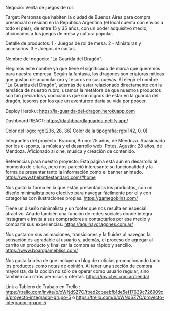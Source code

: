 Negocio: Venta de juegos de rol.

Target: Personas que habiten la ciudad de Buenos Aires para compra presencial o residan en la República Argentina (el local cuenta con envíos a todo el país), de entre 15 y 35 años, con un poder adquisitvo medio, aficionados a los juegos de mesa y cultura popular.

Detalle de productos:
1 - Juegos de rol de mesa.
2 - Miniaturas y accesorios.
3 - Juegos de cartas.

Nombre del negocio: "La Guarida del Dragón".

Elegimos este nombre ya que tiene el significado de marca que queremos para nuestra empresa. Según la fantasía, los dragones son criaturas míticas que gustan de acumular oro y tesoros en sus cuevas. Al elegir el nombre "La Guarida del Dragón", además de estar relacionado directamente con la temática de nuestro rubro, usamos la metáfora de que nuestros productos son tan preciados y codiciados que son dignos de estar en la guarida del dragón, tesoros por los que un aventurero daría su vida por poseer.

Deploy Heroku:
https://la-guarida-del-dragon.herokuapp.com

Dashboard REACT:
https://dashboardlaguarida.netlify.app/

Color del logo: rgb(236, 28, 36)
Color de la tipografía: rgb(142, 0, 0)

Integrantes del proyecto:
Braconi, Bruno: 25 años, de Mendoza. Apasionado por los e-sports, la música y el desarrollo web.
Potes, Agustín: 28 años, de Mendoza. Aficionado al cine, música y creación de contenido.

Referencias para nuestro proyecto:
Esta página está aún en desarrollo al momento de citarla, pero nos pareció interesante su funcionalidad y la forma de presentar tanto la información como el banner animado.
https://www.thebattlestandard.com/#home

Nos gustó la forma en la que están presentados los productos, con un diseño minimalista pero efectivo para navegar fácilmente por el y con categorías con ilustraciones propias.
https://gamegoblins.com/

Tiene un diseño minimalista y un footer que nos resulta en especial atractivo. Añade también una función de redes sociales donde integra instagram e invita a sus compradores a contactarlos por ese medio y compartir sus experiencias. 
https://aquihaydragones.com.ar/

Nos gustaron sus animaciones, transiciones y la fluidez al navegar, la sensación es agradable al usuario y, además, el proceso de agregar al carrito un producto y finalizar la compra es rápido y sencillo. 
https://www.boardgamebliss.com/

Nos gusta la idea de que incluye un blog de noticias promocionando tanto los productos como notas de opinión. Al tener una sección de compra mayorista, da la opción no sólo de operar como usuario regular, sino también con otros permisos y ofertas.
https://invictvs.com.ar/tienda/

Link a Tablero de Trabajo en Trello : https://trello.com/invite/b/xWNdSZ7C/fbed2cbeebfb1de5ef17639c726909c6/proyecto-integrador-grupo-5 ó https://trello.com/b/xWNdSZ7C/proyecto-integrador-grupo-5